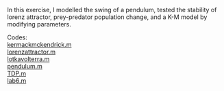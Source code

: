 In this exercise, I modelled the swing of a pendulum, tested the stability of lorenz attractor, prey-predator population change, and a K-M model by modifying parameters.

Codes: <br>
[kermackmckendrick.m](https://github.com/LilianYou/Geography_Analytics/blob/main/Multivariate%20statistics/kermackmckendrick.m) <br>
[lorenzattractor.m](https://github.com/LilianYou/Geography_Analytics/blob/main/Multivariate%20statistics/lorenzattractor.m) <br>
[lotkavolterra.m](https://github.com/LilianYou/Geography_Analytics/blob/main/Multivariate%20statistics/lotkavolterra.m) <br>
[pendulum.m](https://github.com/LilianYou/Geography_Analytics/blob/main/Multivariate%20statistics/pendulum.m) <br>
[TDP.m](https://github.com/LilianYou/Geography_Analytics/blob/main/Multivariate%20statistics/TDP.m) <br>
[lab6.m](https://github.com/LilianYou/Geography_Analytics/blob/main/Multivariate%20statistics/lab6.m) <br>
